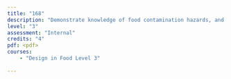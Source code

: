 ```yaml
---
title: "168"
description: "Demonstrate knowledge of food contamination hazards, and control methods used in a food business"
level: "3"
assessment: "Internal"
credits: "4"
pdf: <pdf>
courses:
    - "Design in Food Level 3"
    
---
```

